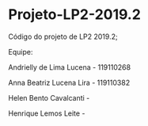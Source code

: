 # Projeto-LP2-2019.2
Código do projeto de LP2 2019.2;

Equipe:

Andrielly de Lima Lucena - 119110268 

Anna Beatriz Lucena Lira - 119110382

Helen Bento Cavalcanti - 

Henrique Lemos Leite - 
